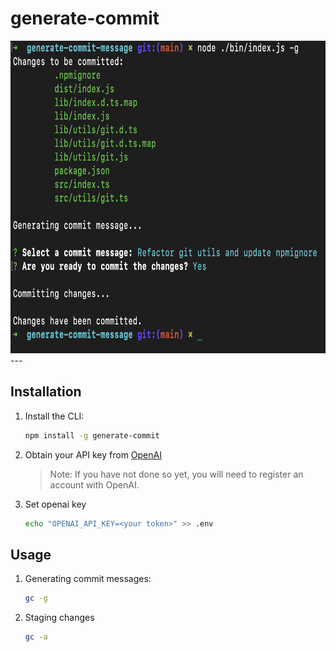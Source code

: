 # generate-commit
<img src="https://github.com/derricknjeru/generate-commit-message/blob/main/art/home.png" height="500">
---

## Installation

1. Install the CLI:

   ```sh
   npm install -g generate-commit
   ```

2. Obtain your API key from [OpenAI](https://platform.openai.com/account/api-keys)

   > Note: If you have not done so yet, you will need to register an account with OpenAI.

3. Set openai key

   ```sh
   echo "OPENAI_API_KEY=<your token>" >> .env
   ```
## Usage

1. Generating commit messages:

   ```sh
   gc -g
   ```
2. Staging changes

   ```sh
   gc -a
   ```
